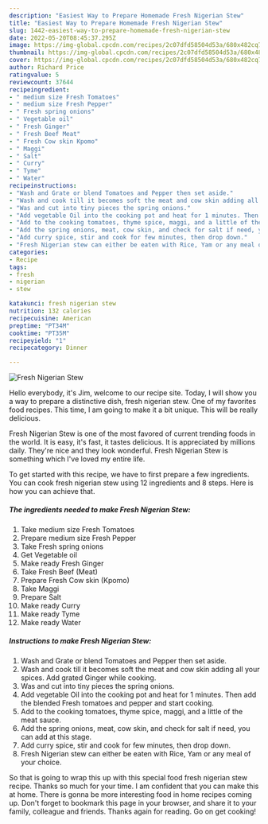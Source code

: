 ```yaml
---
description: "Easiest Way to Prepare Homemade Fresh Nigerian Stew"
title: "Easiest Way to Prepare Homemade Fresh Nigerian Stew"
slug: 1442-easiest-way-to-prepare-homemade-fresh-nigerian-stew
date: 2022-05-20T08:45:37.295Z
image: https://img-global.cpcdn.com/recipes/2c07dfd58504d53a/680x482cq70/fresh-nigerian-stew-recipe-main-photo.jpg
thumbnail: https://img-global.cpcdn.com/recipes/2c07dfd58504d53a/680x482cq70/fresh-nigerian-stew-recipe-main-photo.jpg
cover: https://img-global.cpcdn.com/recipes/2c07dfd58504d53a/680x482cq70/fresh-nigerian-stew-recipe-main-photo.jpg
author: Richard Price
ratingvalue: 5
reviewcount: 37644
recipeingredient:
- " medium size Fresh Tomatoes"
- " medium size Fresh Pepper"
- " Fresh spring onions"
- " Vegetable oil"
- " Fresh Ginger"
- " Fresh Beef Meat"
- " Fresh Cow skin Kpomo"
- " Maggi"
- " Salt"
- " Curry"
- " Tyme"
- " Water"
recipeinstructions:
- "Wash and Grate or blend Tomatoes and Pepper then set aside."
- "Wash and cook till it becomes soft the meat and cow skin adding all your spices. Add grated Ginger while cooking."
- "Was and cut into tiny pieces the spring onions."
- "Add vegetable Oil into the cooking pot and heat for 1 minutes. Then add the blended Fresh tomatoes and pepper and start cooking."
- "Add to the cooking tomatoes, thyme spice, maggi, and a little of the meat sauce."
- "Add the spring onions, meat, cow skin, and check for salt if need, you can add at this stage."
- "Add curry spice, stir and cook for few minutes, then drop down."
- "Fresh Nigerian stew can either be eaten with Rice, Yam or any meal of your choice."
categories:
- Recipe
tags:
- fresh
- nigerian
- stew

katakunci: fresh nigerian stew 
nutrition: 132 calories
recipecuisine: American
preptime: "PT34M"
cooktime: "PT35M"
recipeyield: "1"
recipecategory: Dinner

---
```



![Fresh Nigerian Stew](https://img-global.cpcdn.com/recipes/2c07dfd58504d53a/680x482cq70/fresh-nigerian-stew-recipe-main-photo.jpg)

Hello everybody, it's Jim, welcome to our recipe site. Today, I will show you a way to prepare a distinctive dish, fresh nigerian stew. One of my favorites food recipes. This time, I am going to make it a bit unique. This will be really delicious.



Fresh Nigerian Stew is one of the most favored of current trending foods in the world. It is easy, it's fast, it tastes delicious. It is appreciated by millions daily. They're nice and they look wonderful. Fresh Nigerian Stew is something which I've loved my entire life.


To get started with this recipe, we have to first prepare a few ingredients. You can cook fresh nigerian stew using 12 ingredients and 8 steps. Here is how you can achieve that.

<!--inarticleads1-->

##### The ingredients needed to make Fresh Nigerian Stew:

1. Take  medium size Fresh Tomatoes
1. Prepare  medium size Fresh Pepper
1. Take  Fresh spring onions
1. Get  Vegetable oil
1. Make ready  Fresh Ginger
1. Take  Fresh Beef (Meat)
1. Prepare  Fresh Cow skin (Kpomo)
1. Take  Maggi
1. Prepare  Salt
1. Make ready  Curry
1. Make ready  Tyme
1. Make ready  Water




<!--inarticleads2-->

##### Instructions to make Fresh Nigerian Stew:

1. Wash and Grate or blend Tomatoes and Pepper then set aside.
1. Wash and cook till it becomes soft the meat and cow skin adding all your spices. Add grated Ginger while cooking.
1. Was and cut into tiny pieces the spring onions.
1. Add vegetable Oil into the cooking pot and heat for 1 minutes. Then add the blended Fresh tomatoes and pepper and start cooking.
1. Add to the cooking tomatoes, thyme spice, maggi, and a little of the meat sauce.
1. Add the spring onions, meat, cow skin, and check for salt if need, you can add at this stage.
1. Add curry spice, stir and cook for few minutes, then drop down.
1. Fresh Nigerian stew can either be eaten with Rice, Yam or any meal of your choice.




So that is going to wrap this up with this special food fresh nigerian stew recipe. Thanks so much for your time. I am confident that you can make this at home. There is gonna be more interesting food in home recipes coming up. Don't forget to bookmark this page in your browser, and share it to your family, colleague and friends. Thanks again for reading. Go on get cooking!
